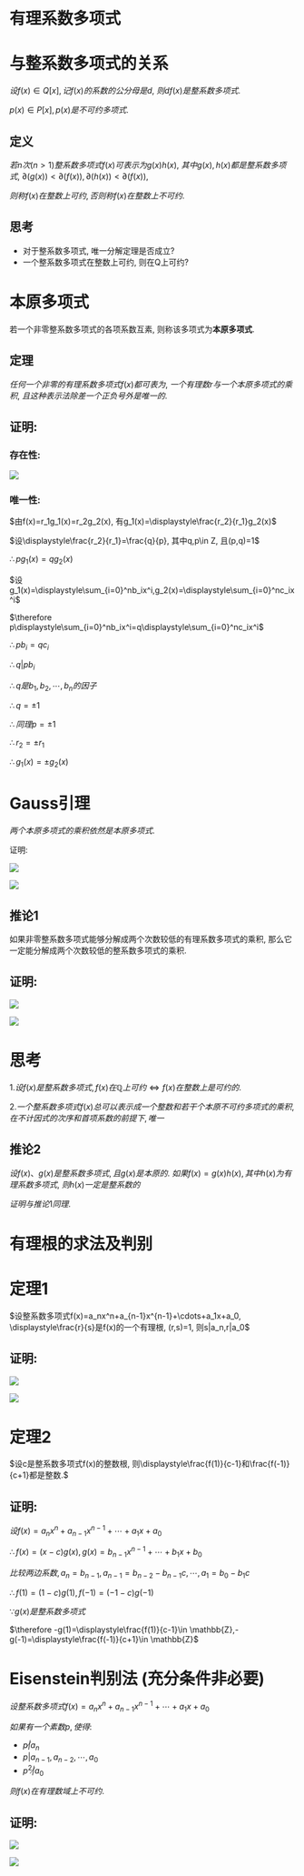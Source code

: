 # 有理系数多项式

# 与整系数多项式的关系

$设f(x)\in Q[x], 记f(x)的系数的公分母是d,$
$则df(x)是整系数多项式.$

$p(x)\in P[x], p(x)是不可约多项式.$

## 定义

$若n次(n>1)整系数多项式f(x)可表示为g(x)h(x),$
$其中g(x),h(x)都是整系数多项式,$
$\partial(g(x))<\partial(f(x)),\partial(h(x))<\partial(f(x)),$

$则称f(x)在整数上可约, 否则称f(x)在整数上不可约.$

## 思考

* 对于整系数多项式, 唯一分解定理是否成立?
* 一个整系数多项式在整数上可约, 则在Q上可约?

# 本原多项式

若一个非零整系数多项式的各项系数互素, 则称该多项式为**本原多项式**.

## 定理

$任何一个非零的有理系数多项式f(x)都可表为,$
$一个有理数r与一个本原多项式的乘积,$
$且这种表示法除差一个正负号外是唯一的.$

## 证明:

### 存在性:

![](./images/2020-11-02-08-16-45.png)

### 唯一性:

$由f(x)=r_1g_1(x)=r_2g_2(x), 有g_1(x)=\displaystyle\frac{r_2}{r_1}g_2(x)$

$设\displaystyle\frac{r_2}{r_1}=\frac{q}{p}, 其中q,p\in Z, 且(p,q)=1$

$\therefore pg_1(x)=qg_2(x)$

$设g_1(x)=\displaystyle\sum_{i=0}^nb_ix^i,g_2(x)=\displaystyle\sum_{i=0}^nc_ix^i$

$\therefore p\displaystyle\sum_{i=0}^nb_ix^i=q\displaystyle\sum_{i=0}^nc_ix^i$

$\therefore pb_i=qc_i$

$\therefore q|pb_i$

$\therefore q是b_1,b_2,\cdots, b_n的因子$

$\therefore q=\pm 1$

$\therefore 同理p=\pm 1$

$\therefore r_2=\pm r_1$

$\therefore g_1(x)=\pm g_2(x)$

# Gauss引理

$两个本原多项式的乘积依然是本原多项式.$

证明:

![](./images/2020-11-02-08-26-58.png)

![](./images/2020-11-02-08-27-16.png)

## 推论1

如果非零整系数多项式能够分解成两个次数较低的有理系数多项式的乘积,
那么它一定能分解成两个次数较低的整系数多项式的乘积.

## 证明:

![](./images/2020-11-02-08-56-49.png)

![](./images/2020-11-02-08-57-11.png)

# 思考

$1. 设f(x)是整系数多项式, f(x)在\mathbb{Q}上可约 \Leftrightarrow f(x)在整数上是可约的.$

$2. 一个整系数多项式f(x)总可以表示成一个整数和若干个本原不可约多项式的乘积,$
$在不计因式的次序和首项系数的前提下, 唯一$

## 推论2

$设f(x)、g(x)是整系数多项式,且g(x)是本原的.$
$如果f(x)=g(x) h(x),其中h(x)为有理系数多项式,$
$则h(x)一定是整系数的$

$证明与推论1同理.$

# 有理根的求法及判别

# 定理1

$设整系数多项式f(x)=a_nx^n+a_{n-1}x^{n-1}+\cdots+a_1x+a_0, \displaystyle\frac{r}{s}是f(x)的一个有理根, (r,s)=1, 则s|a_n,r|a_0$

## 证明:

![](./images/2020-11-02-09-18-04.png)

![](./images/2020-11-02-09-18-20.png)

# 定理2

$设c是整系数多项式f(x)的整数根, 则\displaystyle\frac{f(1)}{c-1}和\frac{f(-1)}{c+1}都是整数.$

## 证明:

$设f(x)=a_nx^n+a_{n-1}x^{n-1}+\cdots+a_1x+a_0$

$\therefore f(x)=(x-c)g(x), g(x)=b_{n-1}x^{n-1}+\cdots+b_1x+b_0$

$比较两边系数, a_n=b_{n-1},a_{n-1}=b_{n-2}-b_{n-1}c,\cdots, a_1=b_0-b_1c$

$\therefore f(1)=(1-c)g(1), f(-1)=(-1-c)g(-1)$

$\because g(x)是整系数多项式$

$\therefore -g(1)=\displaystyle\frac{f(1)}{c-1}\in \mathbb{Z},-g(-1)=\displaystyle\frac{f(-1)}{c+1}\in \mathbb{Z}$


# Eisenstein判别法 (充分条件非必要)

$设整系数多项式f(x)=a_nx^n+a_{n-1}x^{n-1}+\cdots+a_1x+a_0$

$如果有一个素数p, 使得:$

* $p\not|a_n$
* $p|a_{n-1},a_{n-2},\cdots,a_0$
* $p^2\not|a_0$

$则f(x)在有理数域上不可约.$

## 证明:

![](./images/2020-11-02-09-31-23.png)

![](./images/2020-11-02-09-31-40.png)